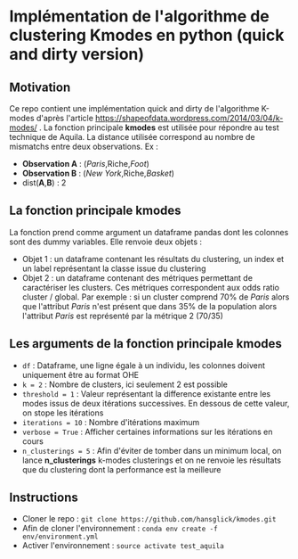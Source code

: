 # Implémentation de l'algorithme de clustering Kmodes en python (quick and dirty version)


## Motivation
Ce repo contient une implémentation quick and dirty de l'algorithme K-modes d'après l'article https://shapeofdata.wordpress.com/2014/03/04/k-modes/ . La fonction principale __kmodes__ est utilisée pour répondre au test technique de Aquila. La distance utilisée correspond au nombre de mismatchs entre deux observations. Ex :
 * **Observation A** : (*Paris*,Riche,*Foot*)
 * **Observation B** : (*New York*,Riche,*Basket*)
 * dist(**A**,**B**) : 2



## La fonction principale kmodes
La fonction prend comme argument un dataframe pandas dont les colonnes sont des dummy variables. Elle renvoie deux objets :
 * Objet 1 : un dataframe contenant les résultats du clustering, un index et un label représentant la classe issue du clustering
 * Objet 2 : un dataframe contenant des métriques permettant de caractériser les clusters. Ces métriques correspondent aux odds ratio cluster / global. Par exemple : si un cluster comprend 70% de _Paris_ alors que l'attribut _Paris_ n'est présent que dans 35% de la population alors l'attribut _Paris_ est représenté par la métrique 2 (70/35)

## Les arguments de la fonction principale kmodes
* `df` : Dataframe, une ligne égale à un individu, les colonnes doivent uniquement être au format OHE
* `k = 2` : Nombre de clusters, ici seulement 2 est possible
* `threshold = 1` : Valeur représentant la difference existante entre les modes issus de deux itérations successives. En dessous de cette valeur, on stope les itérations
* `iterations = 10` : Nombre d'itérations maximum
* `verbose = True` : Afficher certaines informations sur les itérations en cours
* `n_clusterings = 5` : Afin d'éviter de tomber dans un minimum local, on lance __n_clusterings__ k-modes clusterings et on ne renvoie les résultats que du clustering dont la performance est la meilleure


## Instructions
 * Cloner le repo : `git clone https://github.com/hansglick/kmodes.git`
 * Afin de cloner l'environnement : `conda env create -f env/environment.yml`
 * Activer l'environnement : `source activate test_aquila`